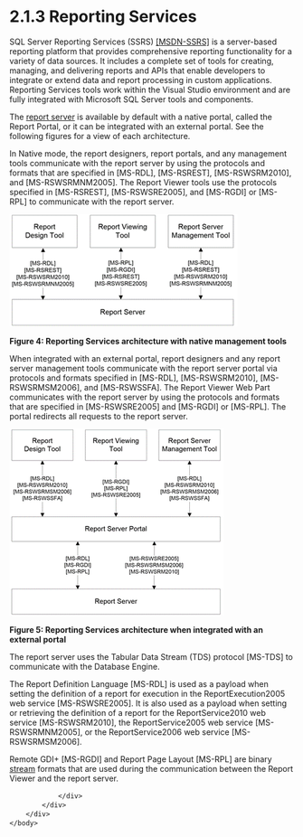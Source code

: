 <html dir="LTR" xmlns:mshelp="http://msdn.microsoft.com/mshelp" xmlns:ddue="http://ddue.schemas.microsoft.com/authoring/2003/5" xmlns:xlink="http://www.w3.org/1999/xlink" xmlns:tool="http://www.microsoft.com/tooltip">
    <head>
        <meta http-equiv="Content-Type" content="text/html; CHARSET=utf-8"></meta>
        <meta name="save" content="history"></meta>
        <title>2.1.3 Reporting Services</title>
        <xml>
            <mshelp:toctitle title="2.1.3 Reporting Services"></mshelp:toctitle>
            <mshelp:rltitle title="[MS-SSSO]: Reporting Services"></mshelp:rltitle>
            <mshelp:keyword index="A" term="b8cd0329-a513-42bc-98fa-16e19836954a"></mshelp:keyword>
            <mshelp:attr name="DCSext.ContentType" value="open specification"></mshelp:attr>
            <mshelp:attr name="AssetID" value="b8cd0329-a513-42bc-98fa-16e19836954a"></mshelp:attr>
            <mshelp:attr name="TopicType" value="kbRef"></mshelp:attr>
            <mshelp:attr name="DCSext.Title" value="[MS-SSSO]: Reporting Services" />
        </xml>
    </head>
    <body>
        <div id="header">
            <h1 class="heading">2.1.3 Reporting Services</h1>
        </div>
        <div id="mainSection">
            <div id="mainBody">
                <div id="allHistory" class="saveHistory"></div>
                <div id="sectionSection0" class="section" name="collapseableSection">
                    

<p>SQL Server Reporting Services (SSRS) <a href="https://go.microsoft.com/fwlink/?LinkId=152499">[MSDN-SSRS]</a> is a
server-based reporting platform that provides comprehensive reporting
functionality for a variety of data sources. It includes a complete set of
tools for creating, managing, and delivering reports and APIs that enable
developers to integrate or extend data and report processing in custom
applications. Reporting Services tools work within the Visual Studio
environment and are fully integrated with Microsoft SQL Server tools and
components.</p>

<p>The <a href="20049766-3c6e-4f20-a20e-64785e88f6f2.html#gt_cbdd3a12-e9ec-43e2-ac97-9c47f171f96a">report
server</a> is available by default with a native portal, called the Report
Portal, or it can be integrated with an external portal. See the following
figures for a view of each architecture.</p>

<p>In Native mode, the report designers, report portals, and any
management tools communicate with the report server by using the protocols and
formats that are specified in <mshelp:link keywords="53287204-7cd0-4bc9-a5cd-d42a5925dca1" tabindex="0">[MS-RDL]</mshelp:link>, <mshelp:link keywords="a7752484-e24a-41f8-8ea2-c0e6568768fd" tabindex="0">[MS-RSREST]</mshelp:link>,
<mshelp:link keywords="0c9864cf-afe9-4789-ae9e-a55df1ff9111" tabindex="0">[MS-RSWSRM2010]</mshelp:link>,
and <mshelp:link keywords="a30e6fc4-36ad-423a-b578-ba50523f5a77" tabindex="0">[MS-RSWSRMNM2005]</mshelp:link>.
The Report Viewer tools use the protocols specified in <mshelp:link keywords="a7752484-e24a-41f8-8ea2-c0e6568768fd" tabindex="0">[MS-RSREST]</mshelp:link>,
<mshelp:link keywords="96c33524-52c1-4358-a23a-6921db74211c" tabindex="0">[MS-RSWSRE2005]</mshelp:link>,
and <mshelp:link keywords="b420a652-10eb-49b2-834c-ebc4d31e8ce5" tabindex="0">[MS-RGDI]</mshelp:link>
or <mshelp:link keywords="9c4ff7ba-f6da-4092-9670-aa0e54e73887" tabindex="0">[MS-RPL]</mshelp:link>
to communicate with the report server.</p>

<p><img id="MS-SSSO_pictffc3df06-06db-fe2b-0188-a6504229fb77.png" src="MS-SSSO_files/image004.png" alt="Reporting Services architecture with native management tools" title="Reporting Services architecture with native management tools"></p>

<p><b>Figure 4: Reporting Services architecture with native
management tools</b></p>

<p>When integrated with an external portal, report designers
and any report server management tools communicate with the report server
portal via protocols and formats specified in <mshelp:link keywords="53287204-7cd0-4bc9-a5cd-d42a5925dca1" tabindex="0">[MS-RDL]</mshelp:link>, <mshelp:link keywords="0c9864cf-afe9-4789-ae9e-a55df1ff9111" tabindex="0">[MS-RSWSRM2010]</mshelp:link>,
<mshelp:link keywords="eea1faab-ab5f-4fac-aecd-5c7543a8977c" tabindex="0">[MS-RSWSRMSM2006]</mshelp:link>,
and <mshelp:link keywords="ee081425-607f-4742-8d61-5bf61f0d2a26" tabindex="0">[MS-RSWSSFA]</mshelp:link>.
The Report Viewer Web Part communicates with the report server by using the
protocols and formats that are specified in <mshelp:link keywords="96c33524-52c1-4358-a23a-6921db74211c" tabindex="0">[MS-RSWSRE2005]</mshelp:link>
and <mshelp:link keywords="b420a652-10eb-49b2-834c-ebc4d31e8ce5" tabindex="0">[MS-RGDI]</mshelp:link>
or <mshelp:link keywords="9c4ff7ba-f6da-4092-9670-aa0e54e73887" tabindex="0">[MS-RPL]</mshelp:link>.
The portal redirects all requests to the report server.</p>

<p><img id="MS-SSSO_pict008814ac-65de-ff26-b596-a531e285a90d.png" src="MS-SSSO_files/image005.png" alt="Reporting Services architecture when integrated with an external portal" title="Reporting Services architecture when integrated with an external portal"></p>

<p><b>Figure 5: Reporting Services architecture when integrated
with an external portal</b></p>

<p>The report server uses the Tabular Data Stream (TDS)
protocol <mshelp:link keywords="b46a581a-39de-4745-b076-ec4dbb7d13ec" tabindex="0">[MS-TDS]</mshelp:link>
to communicate with the Database Engine.</p>

<p>The Report Definition Language <mshelp:link keywords="53287204-7cd0-4bc9-a5cd-d42a5925dca1" tabindex="0">[MS-RDL]</mshelp:link>
is used as a payload when setting the definition of a report for execution in
the ReportExecution2005 web service <mshelp:link keywords="96c33524-52c1-4358-a23a-6921db74211c" tabindex="0">[MS-RSWSRE2005]</mshelp:link>.
It is also used as a payload when setting or retrieving the definition of a
report for the ReportService2010 web service <mshelp:link keywords="0c9864cf-afe9-4789-ae9e-a55df1ff9111" tabindex="0">[MS-RSWSRM2010]</mshelp:link>,
the ReportService2005 web service <mshelp:link keywords="a30e6fc4-36ad-423a-b578-ba50523f5a77" tabindex="0">[MS-RSWSRMNM2005]</mshelp:link>,
or the ReportService2006 web service <mshelp:link keywords="eea1faab-ab5f-4fac-aecd-5c7543a8977c" tabindex="0">[MS-RSWSRMSM2006]</mshelp:link>.</p>

<p>Remote GDI+ <mshelp:link keywords="b420a652-10eb-49b2-834c-ebc4d31e8ce5" tabindex="0">[MS-RGDI]</mshelp:link>
and Report Page Layout <mshelp:link keywords="9c4ff7ba-f6da-4092-9670-aa0e54e73887" tabindex="0">[MS-RPL]</mshelp:link>
are binary <a href="20049766-3c6e-4f20-a20e-64785e88f6f2.html#gt_f3529cd8-50da-4f36-aa0b-66af455edbb6">stream</a>
formats that are used during the communication between the Report Viewer and
the report server.</p>


                </div>
            </div>
        </div>
    </body>
</html>